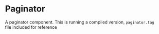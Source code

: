 Paginator
========

A paginator component.  This is running a compiled version, `paginator.tag` file included for reference
